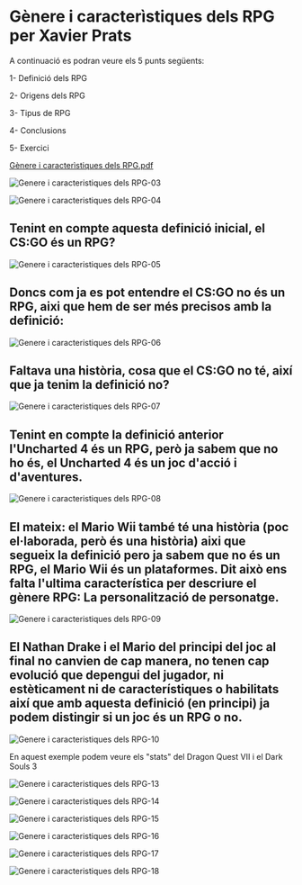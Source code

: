 # Gènere i caracterìstiques dels RPG per Xavier Prats

A continuació es podran veure els 5 punts següents:

1- Definició dels RPG

2- Origens dels RPG

3- Tipus de RPG

4- Conclusions

5- Exercici


[Gènere i caracterìstiques dels RPG.pdf](https://github.com/Xarderos/Xarderos-github.com-XaviPrats-RPG-Genre-and-features/files/10796653/Genere.i.caracteristiques.dels.RPG.pdf)


![Genere i caracteristiques dels RPG-03](https://user-images.githubusercontent.com/99949891/220437216-9e11e1b3-cfc2-4209-9879-ddee5b6eb8cd.png)

![Genere i caracteristiques dels RPG-04](https://user-images.githubusercontent.com/99949891/220437714-eed12019-f298-4d16-9dec-5bcfde1d38ba.png)

## Tenint en compte aquesta definició inicial, el CS:GO és un RPG?

![Genere i caracteristiques dels RPG-05](https://user-images.githubusercontent.com/99949891/220437786-6072a5ca-fa54-468f-b32f-efe946fcb2d6.png)

## Doncs com ja es pot entendre el CS:GO no és un RPG, aixi que hem de ser més precisos amb la definició:

![Genere i caracteristiques dels RPG-06](https://user-images.githubusercontent.com/99949891/220438041-969abdcd-1648-4d61-93a7-ee370caaca1d.png)

## Faltava una història, cosa que el CS:GO no té, així que ja tenim la definició no?

![Genere i caracteristiques dels RPG-07](https://user-images.githubusercontent.com/99949891/220438365-5bba8fd3-3cc5-4800-a0b1-75d399b80d8e.png)

## Tenint en compte la definició anterior l'Uncharted 4 és un RPG, però ja sabem que no ho és, el Uncharted 4 és un joc d'acció i d'aventures.

![Genere i caracteristiques dels RPG-08](https://user-images.githubusercontent.com/99949891/220438999-05563688-d86e-4074-a6a1-5512162f380e.png)

## El mateix: el Mario Wii també té una història (poc el·laborada, però és una història) aixi que segueix la definició pero ja sabem que no és un RPG, el Mario Wii és un plataformes. Dit això ens falta l'ultima característica per descriure el gènere RPG: La personalització de personatge.

![Genere i caracteristiques dels RPG-09](https://user-images.githubusercontent.com/99949891/220439644-89546513-33e9-4c9e-a444-acb0e013cb2a.png)

## El Nathan Drake i el Mario del principi del joc al final no canvien de cap manera, no tenen cap evolució que depengui del jugador, ni estèticament ni de característiques o habilitats així que amb aquesta definició (en principi) ja podem distingir si un joc és un RPG o no.

![Genere i caracteristiques dels RPG-10](https://user-images.githubusercontent.com/99949891/220440809-634da7d8-de23-42ab-ae9f-d471970baa16.png)

En aquest exemple podem veure els "stats" del Dragon Quest VII i el Dark Souls 3

![Genere i caracteristiques dels RPG-13](https://user-images.githubusercontent.com/99949891/220441128-f23879a3-bd99-4abb-a4bb-29cb252871a6.png)

![Genere i caracteristiques dels RPG-14](https://user-images.githubusercontent.com/99949891/220441515-afaea0d6-7d7f-4d77-b064-23656ee6075a.png)

![Genere i caracteristiques dels RPG-15](https://user-images.githubusercontent.com/99949891/220441407-30894294-1908-4a7b-a81e-59b0c74ead6a.png)

![Genere i caracteristiques dels RPG-16](https://user-images.githubusercontent.com/99949891/220441411-b0311c19-42c4-4196-90f9-91361e90c106.png)

![Genere i caracteristiques dels RPG-17](https://user-images.githubusercontent.com/99949891/220441615-538e4831-0ebe-4064-8fe1-b56f1da8eaaf.png)

![Genere i caracteristiques dels RPG-18](https://user-images.githubusercontent.com/99949891/220441662-6335412b-cf1c-4688-b241-0bbc3aad6e94.png)


